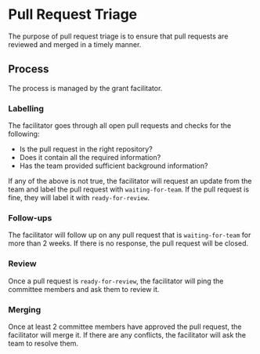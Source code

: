# Pull Request Triage

The purpose of pull request triage is to ensure that pull requests are reviewed and merged in a timely manner.

## Process

The process is managed by the grant facilitator.

### Labelling

The facilitator goes through all open pull requests and checks for the following:

- Is the pull request in the right repository?
- Does it contain all the required information?
- Has the team provided sufficient background information?

If any of the above is not true, the facilitator will request an update from the team and label the pull request with `waiting-for-team`. If the pull request is fine, they will label it with `ready-for-review`.

### Follow-ups

The facilitator will follow up on any pull request that is `waiting-for-team` for more than 2 weeks. If there is no response, the pull request will be closed.

### Review

Once a pull request is `ready-for-review`, the facilitator will ping the committee members and ask them to review it.

### Merging

Once at least 2 committee members have approved the pull request, the facilitator will merge it. If there are any conflicts, the facilitator will ask the team to resolve them.